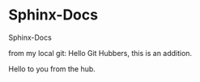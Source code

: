 Sphinx-Docs
===========

Sphinx-Docs

from my local git: Hello Git Hubbers, this is an addition.

Hello to you from the hub.
